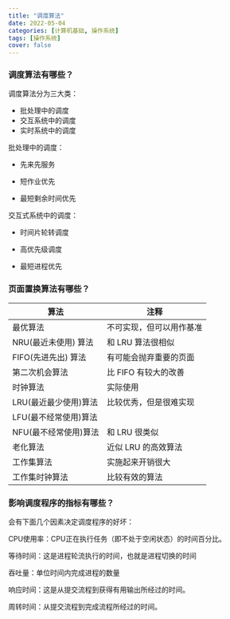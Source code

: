 ```yaml
---
title: "调度算法"
date: 2022-05-04 
categories: [计算机基础, 操作系统]
tags: [操作系统]
cover: false
---
```


### 调度算法有哪些？

调度算法分为三大类：

- 批处理中的调度
- 交互系统中的调度
- 实时系统中的调度

批处理中的调度：

- 先来先服务

- 短作业优先

- 最短剩余时间优先

交互式系统中的调度：

- 时间片轮转调度

- 高优先级调度

- 最短进程优先

### 页面置换算法有哪些？

| **算法**              | **注释**                 |
| --------------------- | ------------------------ |
| 最优算法              | 不可实现，但可以用作基准 |
| NRU(最近未使用) 算法  | 和 LRU 算法很相似        |
| FIFO(先进先出) 算法   | 有可能会抛弃重要的页面   |
| 第二次机会算法        | 比 FIFO 有较大的改善     |
| 时钟算法              | 实际使用                 |
| LRU(最近最少使用)算法 | 比较优秀，但是很难实现   |
| LFU(最不经常使用)算法 |                          |
| NFU(最不经常使用)算法 | 和 LRU 很类似            |
| 老化算法              | 近似 LRU 的高效算法      |
| 工作集算法            | 实施起来开销很大         |
| 工作集时钟算法        | 比较有效的算法           |

### 影响调度程序的指标有哪些？

会有下面几个因素决定调度程序的好坏：

CPU使用率：CPU正在执行任务（即不处于空闲状态）的时间百分比。

等待时间：这是进程轮流执行的时间，也就是进程切换的时间

吞吐量：单位时间内完成进程的数量

响应时间：这是从提交流程到获得有用输出所经过的时间。

周转时间：从提交流程到完成流程所经过的时间。
